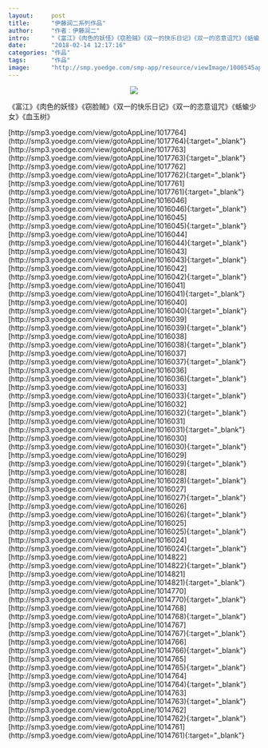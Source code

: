 ```yaml
---
layout:     post
title:      "伊藤润二系列作品"
author:     "作者：伊藤润二"
intro:      "《富江》《肉色的妖怪》《窃脸贼》《双一的快乐日记》《双一的恣意诅咒》《蛞蝓少女》《血玉树》"
date:       "2018-02-14 12:17:16"
categories: "作品"
tags:       "作品"
image:      "http://smp.yoedge.com/smp-app/resource/viewImage/1000545appline.png"
---
```

<div style="text-align: center">
<p><img src="http://smp.yoedge.com/smp-app/resource/viewImage/1000545appline.png"/></p>
</div>
<p class="post-meta">
<span>《富江》《肉色的妖怪》《窃脸贼》《双一的快乐日记》《双一的恣意诅咒》《蛞蝓少女》《血玉树》</span>
</p>
[http://smp3.yoedge.com/view/gotoAppLine/1017764](http://smp3.yoedge.com/view/gotoAppLine/1017764){:target="_blank"}
[http://smp3.yoedge.com/view/gotoAppLine/1017763](http://smp3.yoedge.com/view/gotoAppLine/1017763){:target="_blank"}
[http://smp3.yoedge.com/view/gotoAppLine/1017762](http://smp3.yoedge.com/view/gotoAppLine/1017762){:target="_blank"}
[http://smp3.yoedge.com/view/gotoAppLine/1017761](http://smp3.yoedge.com/view/gotoAppLine/1017761){:target="_blank"}
[http://smp3.yoedge.com/view/gotoAppLine/1016046](http://smp3.yoedge.com/view/gotoAppLine/1016046){:target="_blank"}
[http://smp3.yoedge.com/view/gotoAppLine/1016045](http://smp3.yoedge.com/view/gotoAppLine/1016045){:target="_blank"}
[http://smp3.yoedge.com/view/gotoAppLine/1016044](http://smp3.yoedge.com/view/gotoAppLine/1016044){:target="_blank"}
[http://smp3.yoedge.com/view/gotoAppLine/1016043](http://smp3.yoedge.com/view/gotoAppLine/1016043){:target="_blank"}
[http://smp3.yoedge.com/view/gotoAppLine/1016042](http://smp3.yoedge.com/view/gotoAppLine/1016042){:target="_blank"}
[http://smp3.yoedge.com/view/gotoAppLine/1016041](http://smp3.yoedge.com/view/gotoAppLine/1016041){:target="_blank"}
[http://smp3.yoedge.com/view/gotoAppLine/1016040](http://smp3.yoedge.com/view/gotoAppLine/1016040){:target="_blank"}
[http://smp3.yoedge.com/view/gotoAppLine/1016039](http://smp3.yoedge.com/view/gotoAppLine/1016039){:target="_blank"}
[http://smp3.yoedge.com/view/gotoAppLine/1016038](http://smp3.yoedge.com/view/gotoAppLine/1016038){:target="_blank"}
[http://smp3.yoedge.com/view/gotoAppLine/1016037](http://smp3.yoedge.com/view/gotoAppLine/1016037){:target="_blank"}
[http://smp3.yoedge.com/view/gotoAppLine/1016036](http://smp3.yoedge.com/view/gotoAppLine/1016036){:target="_blank"}
[http://smp3.yoedge.com/view/gotoAppLine/1016033](http://smp3.yoedge.com/view/gotoAppLine/1016033){:target="_blank"}
[http://smp3.yoedge.com/view/gotoAppLine/1016032](http://smp3.yoedge.com/view/gotoAppLine/1016032){:target="_blank"}
[http://smp3.yoedge.com/view/gotoAppLine/1016031](http://smp3.yoedge.com/view/gotoAppLine/1016031){:target="_blank"}
[http://smp3.yoedge.com/view/gotoAppLine/1016030](http://smp3.yoedge.com/view/gotoAppLine/1016030){:target="_blank"}
[http://smp3.yoedge.com/view/gotoAppLine/1016029](http://smp3.yoedge.com/view/gotoAppLine/1016029){:target="_blank"}
[http://smp3.yoedge.com/view/gotoAppLine/1016028](http://smp3.yoedge.com/view/gotoAppLine/1016028){:target="_blank"}
[http://smp3.yoedge.com/view/gotoAppLine/1016027](http://smp3.yoedge.com/view/gotoAppLine/1016027){:target="_blank"}
[http://smp3.yoedge.com/view/gotoAppLine/1016026](http://smp3.yoedge.com/view/gotoAppLine/1016026){:target="_blank"}
[http://smp3.yoedge.com/view/gotoAppLine/1016025](http://smp3.yoedge.com/view/gotoAppLine/1016025){:target="_blank"}
[http://smp3.yoedge.com/view/gotoAppLine/1016024](http://smp3.yoedge.com/view/gotoAppLine/1016024){:target="_blank"}
[http://smp3.yoedge.com/view/gotoAppLine/1014822](http://smp3.yoedge.com/view/gotoAppLine/1014822){:target="_blank"}
[http://smp3.yoedge.com/view/gotoAppLine/1014821](http://smp3.yoedge.com/view/gotoAppLine/1014821){:target="_blank"}
[http://smp3.yoedge.com/view/gotoAppLine/1014770](http://smp3.yoedge.com/view/gotoAppLine/1014770){:target="_blank"}
[http://smp3.yoedge.com/view/gotoAppLine/1014768](http://smp3.yoedge.com/view/gotoAppLine/1014768){:target="_blank"}
[http://smp3.yoedge.com/view/gotoAppLine/1014767](http://smp3.yoedge.com/view/gotoAppLine/1014767){:target="_blank"}
[http://smp3.yoedge.com/view/gotoAppLine/1014766](http://smp3.yoedge.com/view/gotoAppLine/1014766){:target="_blank"}
[http://smp3.yoedge.com/view/gotoAppLine/1014765](http://smp3.yoedge.com/view/gotoAppLine/1014765){:target="_blank"}
[http://smp3.yoedge.com/view/gotoAppLine/1014764](http://smp3.yoedge.com/view/gotoAppLine/1014764){:target="_blank"}
[http://smp3.yoedge.com/view/gotoAppLine/1014763](http://smp3.yoedge.com/view/gotoAppLine/1014763){:target="_blank"}
[http://smp3.yoedge.com/view/gotoAppLine/1014762](http://smp3.yoedge.com/view/gotoAppLine/1014762){:target="_blank"}
[http://smp3.yoedge.com/view/gotoAppLine/1014761](http://smp3.yoedge.com/view/gotoAppLine/1014761){:target="_blank"}


